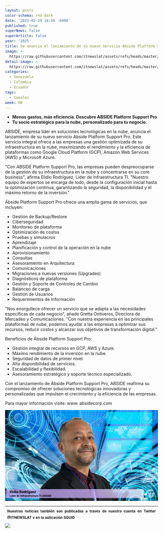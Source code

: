 ```yaml
---
layout: posts
color-schema: red-dark
date: '2025-02-19 18:38 -0400'
published: true
superNews: false
superArticle: false
year: '2025'
title: Se anuncia el lanzamiento de su nuevo servicio Abside Platform Support Pro
image: >-
  https://raw.githubusercontent.com/itnewslat/assets/refs/heads/master/img/540x320/Elidio-Rodriguez-p.jpg
detail-image: >-
  https://raw.githubusercontent.com/itnewslat/assets/refs/heads/master/img/1024x680/Elidio-Rodriguez-g.jpg
categories:
  - Venezuela
  - Colombia
  - Ecuador
tags:
  - Canales
week: 08
---
```

- **Menos gastos, más eficiencia. Descubre ABSIDE Platform Support Pro**
- **Tu socio estratégico para la nube, personalizado para tu negocio**.

ABSIDE, empresa líder en soluciones tecnológicas en la nube, anuncia el lanzamiento de su nuevo servicio Abside Platform Support Pro. Este servicio integral ofrece a las empresas una gestión optimizada de su infraestructura en la nube, maximizando el rendimiento y la eficiencia de plataformas como Google Cloud Platform (GCP), Amazon Web Services (AWS) y Microsoft Azure.

"Con ABSIDE Platform Support Pro, las empresas pueden despreocuparse de la gestión de su infraestructura en la nube y concentrarse en su core business", afirma Elidio Rodríguez, Líder de Infraestructura TI. "Nuestro equipo de expertos se encarga de todo, desde la configuración inicial hasta la optimización continua, garantizando la seguridad, la disponibilidad y el máximo retorno de la inversión."

Ábside Platform Support Pro ofrece una amplia gama de servicios, que incluyen:

- Gestión de Backup/Restore
- Ciberseguridad
- Monitoreo de plataforma
- Optimización de costos
- Pruebas y simulacros
- Aprendizaje
- Planificación y control de la operación en la nube
- Aprovisionamiento
- Consultas
- Asesoramiento en Arquitectura
- Comunicaciones
- Migraciones a nuevas versiones (Upgrades)
- Diagnósticos de plataforma
- Gestión y Soporte de Controles de Cambio
- Balanceo de carga
- Gestión de Usuarios
- Requerimientos de Información

"Nos enorgullece ofrecer un servicio que se adapta a las necesidades específicas de cada negocio", añade Gretta Ontiveros, Directora de Mercadeo y Comunicaciones. "Con nuestra experiencia en las principales plataformas de nube, podemos ayudar a las empresas a optimizar sus recursos, reducir costos y alcanzar sus objetivos de transformación digital."

Beneficios de Ábside Platform Support Pro:

- Gestión integral de recursos en GCP, AWS y Azure.
- Máximo rendimiento de la inversión en la nube.
- Seguridad de datos de primer nivel.
- Alta disponibilidad de servicios.
- Escalabilidad y flexibilidad.
- Asesoramiento estratégico y soporte técnico especializado.

Con el lanzamiento de Ábside Platform Support Pro, ABSIDE reafirma su compromiso de ofrecer soluciones tecnológicas innovadoras y personalizadas que impulsen el crecimiento y la eficiencia de las empresas.

Para mayor información visite: www. absidecorp.com

![](https://raw.githubusercontent.com/itnewslat/assets/refs/heads/master/img/540x320/Elidio-Rodriguez-p.jpg)

<table style="height: 42px;" width="569">
<tbody>
<tr>
<td style="text-align: justify;"><sub><strong>Nuestras noticias también son publicadas a través de nuestra cuenta en Twitter <a href="https://twitter.com/itnewslat?lang=es">@ITNEWSLAT</a> y en la aplicación <a href="https://squidapp.co/en/">SQUID</a></strong></sub></td>
</tr>
</tbody>
</table>

<img src="https://tracker.metricool.com/c3po.jpg?hash=56f88a41e39ab42c063cc51676587a04"/>